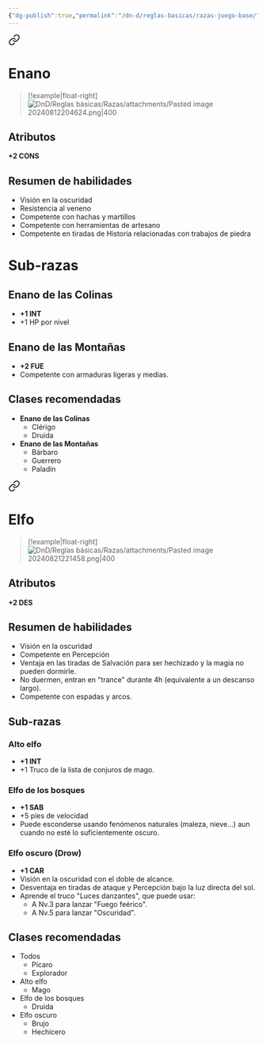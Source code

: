```yaml
---
{"dg-publish":true,"permalink":"/dn-d/reglas-basicas/razas-juego-base/"}
---
```




<div class="transclusion internal-embed is-loaded"><a class="markdown-embed-link" href="/dn-d/reglas-basicas/razas/enano/" aria-label="Open link"><svg xmlns="http://www.w3.org/2000/svg" width="24" height="24" viewBox="0 0 24 24" fill="none" stroke="currentColor" stroke-width="2" stroke-linecap="round" stroke-linejoin="round" class="svg-icon lucide-link"><path d="M10 13a5 5 0 0 0 7.54.54l3-3a5 5 0 0 0-7.07-7.07l-1.72 1.71"></path><path d="M14 11a5 5 0 0 0-7.54-.54l-3 3a5 5 0 0 0 7.07 7.07l1.71-1.71"></path></svg></a><div class="markdown-embed">

<div class="markdown-embed-title">

# Enano

</div>



> [!example|float-right]
> ![DnD/Reglas básicas/Razas/attachments/Pasted image 20240812204624.png|400](/img/user/DnD/Reglas%20b%C3%A1sicas/Razas/attachments/Pasted%20image%2020240812204624.png)

## Atributos
**+2 CONS**

## Resumen de habilidades
- Visión en la oscuridad
- Resistencia al veneno
- Competente con hachas y martillos
- Competente con herramientas de artesano
- Competente en tiradas de Historia relacionadas con trabajos de piedra

# Sub-razas
## Enano de las Colinas
- **+1 INT**
- +1 HP por nivel
## Enano de las Montañas
- **+2 FUE**
- Competente con armaduras ligeras y medias.

## Clases recomendadas

- **Enano de las Colinas**
	- Clérigo
	- Druida
- **Enano de las Montañas**
	- Bárbaro
	- Guerrero
	- Paladín

</div></div>



<div class="transclusion internal-embed is-loaded"><a class="markdown-embed-link" href="/dn-d/reglas-basicas/razas/elfo/" aria-label="Open link"><svg xmlns="http://www.w3.org/2000/svg" width="24" height="24" viewBox="0 0 24 24" fill="none" stroke="currentColor" stroke-width="2" stroke-linecap="round" stroke-linejoin="round" class="svg-icon lucide-link"><path d="M10 13a5 5 0 0 0 7.54.54l3-3a5 5 0 0 0-7.07-7.07l-1.72 1.71"></path><path d="M14 11a5 5 0 0 0-7.54-.54l-3 3a5 5 0 0 0 7.07 7.07l1.71-1.71"></path></svg></a><div class="markdown-embed">

<div class="markdown-embed-title">

# Elfo

</div>



>[!example|float-right]
>![DnD/Reglas básicas/Razas/attachments/Pasted image 20240821221458.png|400](/img/user/DnD/Reglas%20b%C3%A1sicas/Razas/attachments/Pasted%20image%2020240821221458.png)
## Atributos
**+2 DES**

## Resumen de habilidades
- Visión en la oscuridad
- Competente en Percepción
- Ventaja en las tiradas de Salvación para ser hechizado y la magia no pueden dormirle.
- No duermen, entran en "trance" durante 4h (equivalente a un descanso largo).
- Competente con espadas y arcos.

## Sub-razas
### Alto elfo
- **+1 INT**
- +1 Truco de la lista de conjuros de mago.
### Elfo de los bosques
- **+1 SAB**
- +5 pies de velocidad
- Puede esconderse usando fenómenos naturales (maleza, nieve...) aun cuando no esté lo suficientemente oscuro.
### Elfo oscuro (Drow)
- **+1 CAR**
- Visión en la oscuridad con el doble de alcance.
- Desventaja en tiradas de ataque y Percepción bajo la luz directa del sol.
- Aprende el truco "Luces danzantes", que puede usar:
	- A Nv.3 para lanzar "Fuego feérico".
	- A Nv.5 para lanzar "Oscuridad".

## Clases recomendadas
- Todos
	- Pícaro
	- Explorador
- Alto elfo
	- Mago
- Elfo de los bosques
	- Druida
- Elfo oscuro
	- Brujo
	- Hechicero

</div></div>
